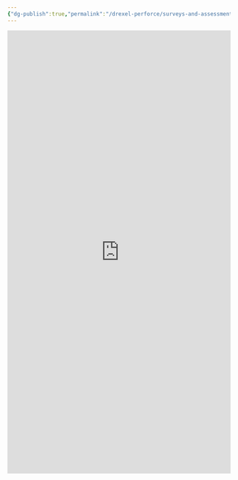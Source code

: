 ```yaml
---
{"dg-publish":true,"permalink":"/drexel-perforce/surveys-and-assessments/knowledge-hub-feedback-form/","noteIcon":""}
---
```



<iframe width="640px" height="1000px" src="https://forms.office.com/r/Jv4C4AJyzi?embed=true" frameborder="0" marginwidth="0" marginheight="0" style="border: none; max-width:100%; max-height:100vh" allowfullscreen webkitallowfullscreen mozallowfullscreen msallowfullscreen> </iframe>
